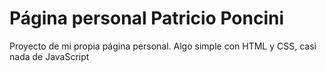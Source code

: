 # Página personal Patricio Poncini
Proyecto de mi propia página personal. Algo simple con HTML y CSS, casi nada de JavaScript
